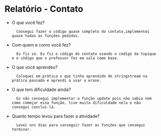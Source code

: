 # Relatório - Contato
- O que você fez?

        Consegui fazer o código quase completo do contato,implementei quase todas as funções pedidas.

- Com quem e como você fez?    
    
        Eu fiz só. Eu fiz o código do contato usando o código da topique e o código que o professor fez em sala como base.

- O que você aprendeu?

        Coloquei em prática o que tinha aprendido de stringstream na prática passada e aprendi a usar o erase.
        
        
- O que tem dificuldade ainda?

        Eu não consegui implementar a função update pois não sabia nem como começar essa função, tive muita dificuldade nela e não consegui conclui-lá.

- Quanto tempo levou para fazer a atividade?

        Levei uns dias para conseguir fazer as funções que consegui terminar.


